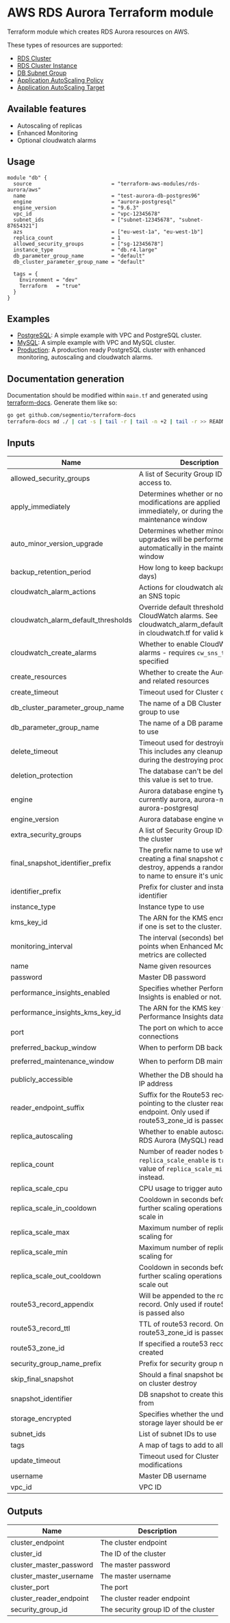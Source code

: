 # AWS RDS Aurora Terraform module

Terraform module which creates RDS Aurora resources on AWS.

These types of resources are supported:

* [RDS Cluster](https://www.terraform.io/docs/providers/aws/r/rds_cluster.html)
* [RDS Cluster Instance](https://www.terraform.io/docs/providers/aws/r/rds_cluster_instance.html)
* [DB Subnet Group](https://www.terraform.io/docs/providers/aws/r/db_subnet_group.html)
* [Application AutoScaling Policy](https://www.terraform.io/docs/providers/aws/r/appautoscaling_policy.html)
* [Application AutoScaling Target](https://www.terraform.io/docs/providers/aws/r/appautoscaling_target.html)

## Available features

- Autoscaling of replicas
- Enhanced Monitoring
- Optional cloudwatch alarms

## Usage

```hcl
module "db" {
  source                          = "terraform-aws-modules/rds-aurora/aws"
  name                            = "test-aurora-db-postgres96"
  engine                          = "aurora-postgresql"
  engine_version                  = "9.6.3"
  vpc_id                          = "vpc-12345678"
  subnet_ids                      = ["subnet-12345678", "subnet-87654321"]
  azs                             = ["eu-west-1a", "eu-west-1b"]
  replica_count                   = 1
  allowed_security_groups         = ["sg-12345678"]
  instance_type                   = "db.r4.large"
  db_parameter_group_name         = "default"
  db_cluster_parameter_group_name = "default"

  tags = {
    Environment = "dev"
    Terraform   = "true"
  }
}
```

## Examples

- [PostgreSQL](examples/postgres): A simple example with VPC and PostgreSQL cluster.
- [MySQL](examples/mysql): A simple example with VPC and MySQL cluster.
- [Production](examples/production): A production ready PostgreSQL cluster with enhanced monitoring, autoscaling and cloudwatch alarms.

## Documentation generation

Documentation should be modified within `main.tf` and generated using [terraform-docs](https://github.com/segmentio/terraform-docs).
Generate them like so:

```bash
go get github.com/segmentio/terraform-docs
terraform-docs md ./ | cat -s | tail -r | tail -n +2 | tail -r >> README.md
```

## Inputs

| Name | Description | Type | Default | Required |
|------|-------------|:----:|:-----:|:-----:|
| allowed\_security\_groups | A list of Security Group ID's to allow access to. | list | `[]` | no |
| apply\_immediately | Determines whether or not any DB modifications are applied immediately, or during the maintenance window | string | `"false"` | no |
| auto\_minor\_version\_upgrade | Determines whether minor engine upgrades will be performed automatically in the maintenance window | string | `"true"` | no |
| backup\_retention\_period | How long to keep backups for (in days) | string | `"7"` | no |
| cloudwatch\_alarm\_actions | Actions for cloudwatch alarms. e.g. an SNS topic | list | `[]` | no |
| cloudwatch\_alarm\_default\_thresholds | Override default thresholds for CloudWatch alarms. See cloudwatch_alarm_default_thresholds in cloudwatch.tf for valid keys | map | `{}` | no |
| cloudwatch\_create\_alarms | Whether to enable CloudWatch alarms - requires `cw_sns_topic` is specified | string | `"false"` | no |
| create\_resources | Whether to create the Aurora cluster and related resources | string | `"true"` | no |
| create\_timeout | Timeout used for Cluster creation | string | `"120m"` | no |
| db\_cluster\_parameter\_group\_name | The name of a DB Cluster parameter group to use | string | `"default.aurora5.6"` | no |
| db\_parameter\_group\_name | The name of a DB parameter group to use | string | `"default.aurora5.6"` | no |
| delete\_timeout | Timeout used for destroying cluster. This includes any cleanup task during the destroying process. | string | `"120m"` | no |
| deletion\_protection | The database can't be deleted when this value is set to true. | string | `"true"` | no |
| engine | Aurora database engine type, currently aurora, aurora-mysql or aurora-postgresql | string | `"aurora"` | no |
| engine\_version | Aurora database engine version. | string | `"5.6.10a"` | no |
| extra\_security\_groups | A list of Security Group IDs to add to the cluster | list | `[]` | no |
| final\_snapshot\_identifier\_prefix | The prefix name to use when creating a final snapshot on cluster destroy, appends a random 8 digits to name to ensure it's unique too. | string | `"final-"` | no |
| identifier\_prefix | Prefix for cluster and instance identifier | string | `""` | no |
| instance\_type | Instance type to use | string | `"db.r4.large"` | no |
| kms\_key\_id | The ARN for the KMS encryption key if one is set to the cluster. | string | `""` | no |
| monitoring\_interval | The interval (seconds) between points when Enhanced Monitoring metrics are collected | string | `"0"` | no |
| name | Name given resources | string | n/a | yes |
| password | Master DB password | string | `""` | no |
| performance\_insights\_enabled | Specifies whether Performance Insights is enabled or not. | string | `"false"` | no |
| performance\_insights\_kms\_key\_id | The ARN for the KMS key to encrypt Performance Insights data. | string | `""` | no |
| port | The port on which to accept connections | string | `""` | no |
| preferred\_backup\_window | When to perform DB backups | string | `"02:00-03:00"` | no |
| preferred\_maintenance\_window | When to perform DB maintenance | string | `"sun:05:00-sun:06:00"` | no |
| publicly\_accessible | Whether the DB should have a public IP address | string | `"false"` | no |
| reader\_endpoint\_suffix | Suffix for the Route53 record pointing to the cluster reader endpoint. Only used if route53_zone_id is passed also | string | `"-ro"` | no |
| replica\_autoscaling | Whether to enable autoscaling for RDS Aurora (MySQL) read replicas | string | `"false"` | no |
| replica\_count | Number of reader nodes to create.  If `replica_scale_enable` is `true`, the value of `replica_scale_min` is used instead. | string | `"1"` | no |
| replica\_scale\_cpu | CPU usage to trigger autoscaling at | string | `"70"` | no |
| replica\_scale\_in\_cooldown | Cooldown in seconds before allowing further scaling operations after a scale in | string | `"300"` | no |
| replica\_scale\_max | Maximum number of replicas to allow scaling for | string | `"0"` | no |
| replica\_scale\_min | Maximum number of replicas to allow scaling for | string | `"1"` | no |
| replica\_scale\_out\_cooldown | Cooldown in seconds before allowing further scaling operations after a scale out | string | `"300"` | no |
| route53\_record\_appendix | Will be appended to the route53 record. Only used if route53_zone_id is passed also | string | `".rds"` | no |
| route53\_record\_ttl | TTL of route53 record. Only used if route53_zone_id is passed also | string | `"60"` | no |
| route53\_zone\_id | If specified a route53 record will be created | string | `""` | no |
| security\_group\_name\_prefix | Prefix for security group name | string | `"aurora-"` | no |
| skip\_final\_snapshot | Should a final snapshot be created on cluster destroy | string | `"false"` | no |
| snapshot\_identifier | DB snapshot to create this database from | string | `""` | no |
| storage\_encrypted | Specifies whether the underlying storage layer should be encrypted | string | `"false"` | no |
| subnet\_ids | List of subnet IDs to use | list | n/a | yes |
| tags | A map of tags to add to all resources. | map | `{}` | no |
| update\_timeout | Timeout used for Cluster modifications | string | `"120m"` | no |
| username | Master DB username | string | `"root"` | no |
| vpc\_id | VPC ID | string | n/a | yes |

## Outputs

| Name | Description |
|------|-------------|
| cluster\_endpoint | The cluster endpoint |
| cluster\_id | The ID of the cluster |
| cluster\_master\_password | The master password |
| cluster\_master\_username | The master username |
| cluster\_port | The port |
| cluster\_reader\_endpoint | The cluster reader endpoint |
| security\_group\_id | The security group ID of the cluster |
